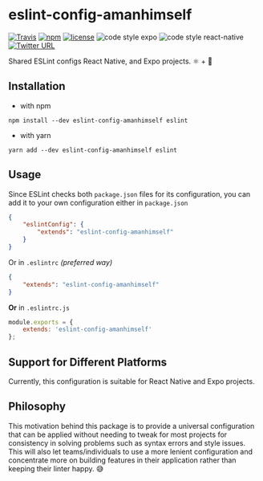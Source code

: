 # eslint-config-amanhimself

[![Travis](https://img.shields.io/travis/amandeepmittal/eslint-config-amanhimself.svg)](https://github.com/amandeepmittal/eslint-config-amanhimself)
[![npm](https://img.shields.io/npm/dt/eslint-config-amanhimself.svg?style=flat-square)](https://www.npmjs.com/package/eslint-config-amanhimself)
[![license](https://img.shields.io/github/license/mashape/apistatus.svg)](https://github.com/amandeepmittal/eslint-config-amanhimself)
![code style expo](https://img.shields.io/badge/code%20style-expo-blue.svg)
![code style react-native](https://img.shields.io/badge/code%20style-react%20native-ff69b4.svg)
[![Twitter URL](https://img.shields.io/twitter/url/http/shields.io.svg?style=social)](https://twitter.com/amanhimself)

Shared ESLint configs React Native, and Expo projects. ⚛️ + 📱

## Installation

- with npm

```shell
npm install --dev eslint-config-amanhimself eslint
```

- with yarn

```shell
yarn add --dev eslint-config-amanhimself eslint
```

## Usage

Since ESLint checks both `package.json` files for its configuration, you can add it to your own configuration either in `package.json`

```json
{
	"eslintConfig": {
		"extends": "eslint-config-amanhimself"
	}
}
```

Or in `.eslintrc` _(preferred way)_

```json
{
	"extends": "eslint-config-amanhimself"
}
```

**Or** in `.eslintrc.js`

```js
module.exports = {
	extends: 'eslint-config-amanhimself'
};
```

## Support for Different Platforms

Currently, this configuration is suitable for React Native and Expo projects.

## Philosophy

This motivation behind this package is to provide a universal configuration that can be applied without needing to tweak for most projects for consistency in solving problems such as syntax errors and style issues. This will also let teams/individuals to use a more lenient configuration and concentrate more on building features in their application rather than keeping their linter happy. 😅
